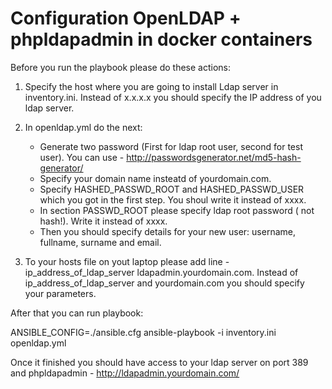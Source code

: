 # Configuration OpenLDAP + phpldapadmin in docker containers

Before you run the playbook please do these actions:

1. Specify the host where you are going to install Ldap server in inventory.ini. Instead of x.x.x.x you should specify the IP address of you ldap server.
2. In openldap.yml do the next:
   - Generate two password (First for ldap root user, second for test user). You can use - http://passwordsgenerator.net/md5-hash-generator/
   - Specify your domain name insteatd of yourdomain.com.
   - Specify HASHED_PASSWD_ROOT and HASHED_PASSWD_USER which you got in the first step. You shoul write it instead of xxxx.
   - In section PASSWD_ROOT please specify ldap root password ( not hash!). Write it instead of xxxx.
   - Then you should specify details for your new user: username, fullname, surname and email.

3. To your hosts file on yout laptop please add line - ip_address_of_ldap_server ldapadmin.yourdomain.com. Instead of ip_address_of_ldap_server and yourdomain.com you should specify your parameters.
   
After that you can run playbook:

ANSIBLE_CONFIG=./ansible.cfg ansible-playbook -i inventory.ini openldap.yml

Once it finished you should have access to your ldap server on port 389 and phpldapadmin - http://ldapadmin.yourdomain.com/

